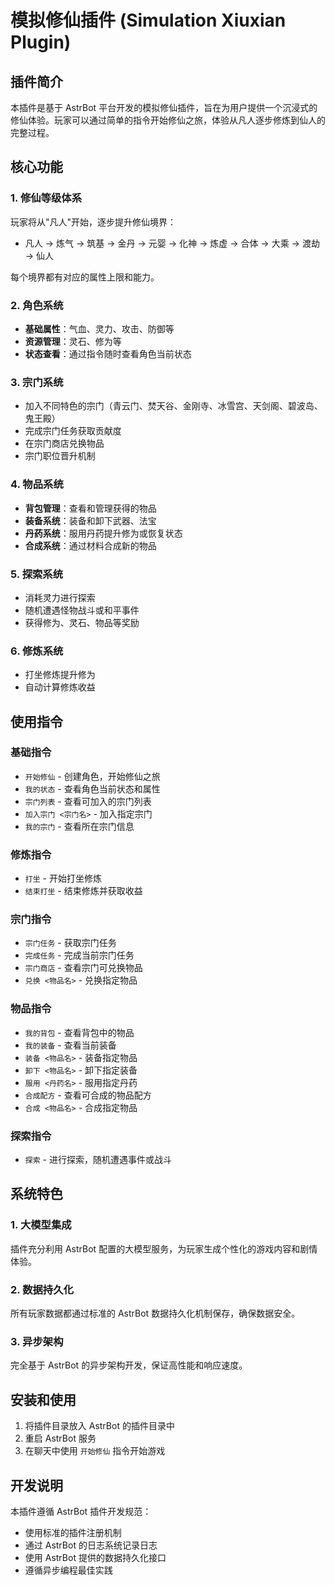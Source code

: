 # 模拟修仙插件 (Simulation Xiuxian Plugin)

## 插件简介

本插件是基于 AstrBot 平台开发的模拟修仙插件，旨在为用户提供一个沉浸式的修仙体验。玩家可以通过简单的指令开始修仙之旅，体验从凡人逐步修炼到仙人的完整过程。

## 核心功能

### 1. 修仙等级体系
玩家将从"凡人"开始，逐步提升修仙境界：
- 凡人 → 炼气 → 筑基 → 金丹 → 元婴 → 化神 → 炼虚 → 合体 → 大乘 → 渡劫 → 仙人

每个境界都有对应的属性上限和能力。

### 2. 角色系统
- **基础属性**：气血、灵力、攻击、防御等
- **资源管理**：灵石、修为等
- **状态查看**：通过指令随时查看角色当前状态

### 3. 宗门系统
- 加入不同特色的宗门（青云门、焚天谷、金刚寺、冰雪宫、天剑阁、碧波岛、鬼王殿）
- 完成宗门任务获取贡献度
- 在宗门商店兑换物品
- 宗门职位晋升机制

### 4. 物品系统
- **背包管理**：查看和管理获得的物品
- **装备系统**：装备和卸下武器、法宝
- **丹药系统**：服用丹药提升修为或恢复状态
- **合成系统**：通过材料合成新的物品

### 5. 探索系统
- 消耗灵力进行探索
- 随机遭遇怪物战斗或和平事件
- 获得修为、灵石、物品等奖励

### 6. 修炼系统
- 打坐修炼提升修为
- 自动计算修炼收益

## 使用指令

### 基础指令
- `开始修仙` - 创建角色，开始修仙之旅
- `我的状态` - 查看角色当前状态和属性
- `宗门列表` - 查看可加入的宗门列表
- `加入宗门 <宗门名>` - 加入指定宗门
- `我的宗门` - 查看所在宗门信息

### 修炼指令
- `打坐` - 开始打坐修炼
- `结束打坐` - 结束修炼并获取收益

### 宗门指令
- `宗门任务` - 获取宗门任务
- `完成任务` - 完成当前宗门任务
- `宗门商店` - 查看宗门可兑换物品
- `兑换 <物品名>` - 兑换指定物品

### 物品指令
- `我的背包` - 查看背包中的物品
- `我的装备` - 查看当前装备
- `装备 <物品名>` - 装备指定物品
- `卸下 <物品名>` - 卸下指定装备
- `服用 <丹药名>` - 服用指定丹药
- `合成配方` - 查看可合成的物品配方
- `合成 <物品名>` - 合成指定物品

### 探索指令
- `探索` - 进行探索，随机遭遇事件或战斗

## 系统特色

### 1. 大模型集成
插件充分利用 AstrBot 配置的大模型服务，为玩家生成个性化的游戏内容和剧情体验。

### 2. 数据持久化
所有玩家数据都通过标准的 AstrBot 数据持久化机制保存，确保数据安全。

### 3. 异步架构
完全基于 AstrBot 的异步架构开发，保证高性能和响应速度。

## 安装和使用

1. 将插件目录放入 AstrBot 的插件目录中
2. 重启 AstrBot 服务
3. 在聊天中使用 `开始修仙` 指令开始游戏

## 开发说明

本插件遵循 AstrBot 插件开发规范：
- 使用标准的插件注册机制
- 通过 AstrBot 的日志系统记录日志
- 使用 AstrBot 提供的数据持久化接口
- 遵循异步编程最佳实践